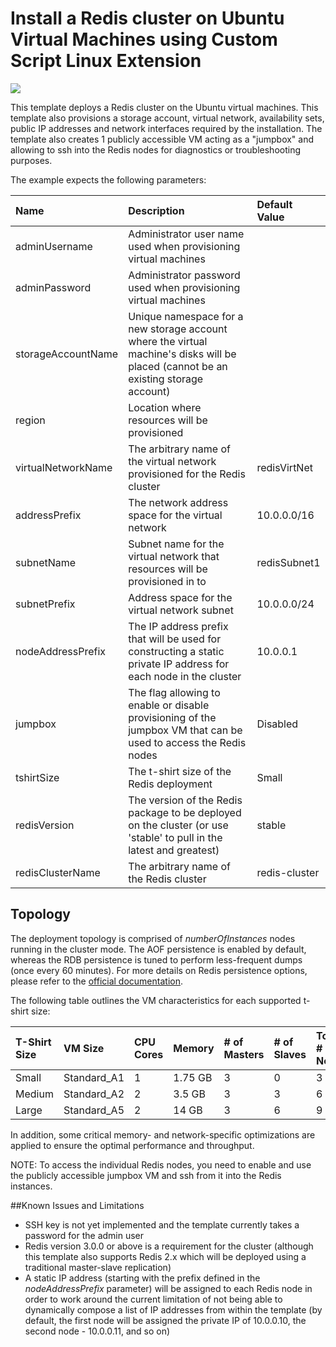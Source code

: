 # Install a Redis cluster on Ubuntu Virtual Machines using Custom Script Linux Extension

<a href="https://azuredeploy.net/" target="_blank">
    <img src="http://azuredeploy.net/deploybutton.png"/>
</a>

This template deploys a Redis cluster on the Ubuntu virtual machines. This template also provisions a storage account, virtual network, availability sets, public IP addresses and network interfaces required by the installation.
The template also creates 1 publicly accessible VM acting as a "jumpbox" and allowing to ssh into the Redis nodes for diagnostics or troubleshooting purposes.

The example expects the following parameters:

| Name   | Description    | Default Value |
|:--- |:---|:---|
| adminUsername  | Administrator user name used when provisioning virtual machines | |
| adminPassword  | Administrator password used when provisioning virtual machines | |
| storageAccountName | Unique namespace for a new storage account where the virtual machine's disks will be placed (cannot be an existing storage account) | |
| region | Location where resources will be provisioned | |
| virtualNetworkName | The arbitrary name of the virtual network provisioned for the Redis cluster | redisVirtNet |
| addressPrefix | The network address space for the virtual network | 10.0.0.0/16 |
| subnetName | Subnet name for the virtual network that resources will be provisioned in to | redisSubnet1 |
| subnetPrefix | Address space for the virtual network subnet | 10.0.0.0/24 |
| nodeAddressPrefix | The IP address prefix that will be used for constructing a static private IP address for each node in the cluster | 10.0.0.1 |
| jumpbox | The flag allowing to enable or disable provisioning of the jumpbox VM that can be used to access the Redis nodes | Disabled |
| tshirtSize | The t-shirt size of the Redis deployment | Small |
| redisVersion | The version of the Redis package to be deployed on the cluster (or use 'stable' to pull in the latest and greatest) | stable |
| redisClusterName | The arbitrary name of the Redis cluster | redis-cluster |

Topology
--------

The deployment topology is comprised of _numberOfInstances_ nodes running in the cluster mode.
The AOF persistence is enabled by default, whereas the RDB persistence is tuned to perform less-frequent dumps (once every 60 minutes). For more details on Redis persistence options, please refer to the [official documentation](http://redis.io/topics/persistence).

The following table outlines the VM characteristics for each supported t-shirt size:

| T-Shirt Size | VM Size | CPU Cores | Memory | # of Masters | # of Slaves | Total # of Nodes | 
|:--- |:---|:---|:---|:---|:---|:---|
| Small | Standard_A1 | 1 | 1.75 GB | 3 | 0 | 3 |
| Medium | Standard_A2 | 2 | 3.5 GB | 3 | 3 | 6 |
| Large | Standard_A5 | 2 | 14 GB | 3 | 6 | 9 |

In addition, some critical memory- and network-specific optimizations are applied to ensure the optimal performance and throughput.

NOTE: To access the individual Redis nodes, you need to enable and use the publicly accessible jumpbox VM and ssh from it into the Redis instances.

##Known Issues and Limitations
- SSH key is not yet implemented and the template currently takes a password for the admin user
- Redis version 3.0.0 or above is a requirement for the cluster (although this template also supports Redis 2.x which will be deployed using a traditional master-slave replication)
- A static IP address (starting with the prefix defined in the _nodeAddressPrefix_ parameter) will be assigned to each Redis node in order to work around the current limitation of not being able to dynamically compose a list of IP addresses from within the template (by default, the first node will be assigned the private IP of 10.0.0.10, the second node - 10.0.0.11, and so on)